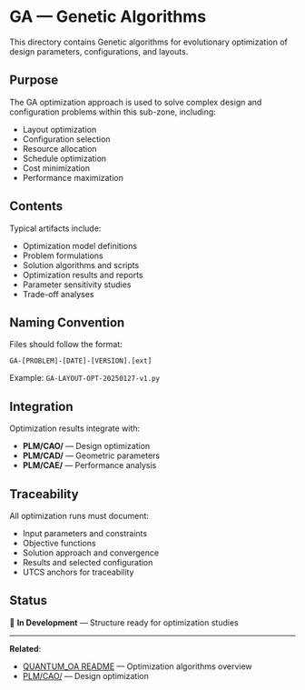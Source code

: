 # GA — Genetic Algorithms

This directory contains Genetic algorithms for evolutionary optimization of design parameters, configurations, and layouts.

## Purpose

The GA optimization approach is used to solve complex design and configuration problems within this sub-zone, including:
- Layout optimization
- Configuration selection
- Resource allocation
- Schedule optimization
- Cost minimization
- Performance maximization

## Contents

Typical artifacts include:
- Optimization model definitions
- Problem formulations
- Solution algorithms and scripts
- Optimization results and reports
- Parameter sensitivity studies
- Trade-off analyses

## Naming Convention

Files should follow the format:
```
GA-[PROBLEM]-[DATE]-[VERSION].[ext]
```

Example: `GA-LAYOUT-OPT-20250127-v1.py`

## Integration

Optimization results integrate with:
- **PLM/CAO/** — Design optimization
- **PLM/CAD/** — Geometric parameters
- **PLM/CAE/** — Performance analysis

## Traceability

All optimization runs must document:
- Input parameters and constraints
- Objective functions
- Solution approach and convergence
- Results and selected configuration
- UTCS anchors for traceability

## Status

🚧 **In Development** — Structure ready for optimization studies

---

**Related**:
- [QUANTUM_OA README](../README.md) — Optimization algorithms overview
- [PLM/CAO/](../../PLM/CAO/) — Design optimization
